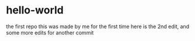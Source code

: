 # hello-world
the first repo
this was made by me for the first time
here is the 2nd edit, and some more edits for another commit
